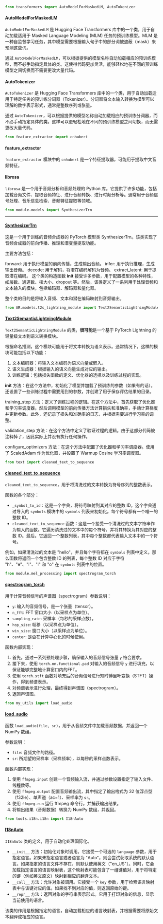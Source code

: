```python
from transformers import AutoModelForMaskedLM, AutoTokenizer
```

#### AutoModelForMaskedLM

`AutoModelForMaskedLM` 是 Hugging Face Transformers 库中的一个类，用于自动加载适用于 Masked Language Modeling (MLM) 任务的预训练模型。MLM 是一种自监督学习任务，其中模型需要根据输入句子中的部分词被遮蔽（mask）来预测这些词。

通过 `AutoModelForMaskedLM`，可以根据提供的模型名称自动加载相应的预训练模型，而不必手动指定具体的类。这使得代码更加灵活，能够轻松地在不同的预训练模型之间切换而不需要更改大量代码。

#### AutoTokenizer

`AutoTokenizer` 是 Hugging Face Transformers 库中的一个类，用于自动加载适用于特定任务的预训练分词器（Tokenizer）。分词器将文本输入转换为模型可以理解的数字表示形式，通常是整数序列或张量。

通过 `AutoTokenizer`，可以根据提供的模型名称自动加载相应的预训练分词器，而不必手动指定具体的类。这样可以更轻松地在不同的预训练模型之间切换，而无需更改大量代码。

```python
from feature_extractor import cnhubert
```

#### feature_extractor

`feature_extractor` 模块中的 `cnhubert` 是一个特征提取器，可能用于提取中文音频特征。

#### librosa

`librosa` 是一个用于音频分析和音频处理的 Python 库。它提供了许多功能，包括加载音频文件、提取音频特征、进行音频转换、进行时频分析等。通常用于音频信号处理、音乐信息检索、音频特征提取等领域。

```python
from module.models import SynthesizerTrn
```

------

#### <u>SynthesizerTrn</u>

这是一个用于训练的音频合成器的 PyTorch 模型类 SynthesizerTrn。该类实现了音频合成器的前向传播、推理和潜变量提取功能。

主要方法包括：

forward: 用于执行模型的前向传播，生成输出音频。
infer: 用于执行推理，生成输出音频。
decode: 用于解码，将潜在编码解码为音频。
extract_latent: 用于提取潜在编码。
这个类的构造函数 __init__ 接受许多参数，用于配置模型的各种特性，如层数、通道数、核大小、dropout 等。然后，该类定义了一系列用于处理音频和文本输入的模块，包括编码器、解码器和量化器。

整个类的目的是将输入音频、文本和潜在编码映射到音频输出。

```python
from AR.models.t2s_lightning_module import Text2SemanticLightningModule
```

#### <u>Text2SemanticLightningModule</u>

 `Text2SemanticLightningModule` 的类，**很可能**是一个基于 PyTorch Lightning 的轻量级文本到语义转换模块。

根据命名推测，这个模块可能用于将文本转换为语义表示。通常情况下，这样的模块可能包括以下功能：

1. 文本编码器：将输入文本编码为语义向量或嵌入。
2. 语义生成器：根据输入的语义向量生成对应的输出。
3. 训练逻辑：包括损失函数的定义、优化器的选择以及训练过程的实现。

__init__ 方法：在这个方法中，初始化了模型并加载了预训练的参数（如果有的话）。还设置了一些训练过程中需要用到的参数，并创建了用于保存评估结果的目录。

training_step 方法：定义了训练过程的逻辑。在这个方法中，首先获取了优化器和学习率调度器，然后调用模型的前向传播方法计算损失和准确率，手动计算梯度并更新参数。此外，还记录了损失和准确率的日志，并根据需要进行学习率的调整。

validation_step 方法：在这个方法中定义了验证过程的逻辑。由于这部分代码被注释掉了，因此实际上并没有执行任何操作。

configure_optimizers 方法：在这个方法中配置了优化器和学习率调度器。使用了 ScaledAdam 作为优化器，并设置了 Warmup Cosine 学习率调度器。

```python
from text import cleaned_text_to_sequence
```

#### <u>cleaned_text_to_sequence</u>

`cleaned_text_to_sequence`，用于将清洗过的文本转换为符号序列的整数表示。

函数的各个部分：

- `_symbol_to_id`：这是一个字典，将符号映射到其对应的整数 ID。这个字典通过导入的 `symbols` 模块中的 `symbols` 列表来初始化。每个符号都有一个唯一的整数 ID。
- `cleaned_text_to_sequence` 函数：这是一个接受一个清洗过的文本字符串作为输入的函数。它遍历清洗过的文本中的每个符号，并将其转换为其对应的整数 ID。最后，它返回一个整数列表，其中每个整数都代表输入文本中的一个符号。

例如，如果清洗过的文本是 "hello"，并且每个字符都在 `symbols` 列表中定义，那么函数将返回一个包含整数 ID 的列表，每个整数 ID 对应于字符 "h"、"e"、"l"、"l" 和 "o" 在 `symbols` 列表中的位置。

```python
from module.mel_processing import spectrogram_torch
```

#### <u>spectrogram_torch</u>

用于计算音频信号的声谱图（spectrogram）参数说明：

- `y`: 输入的音频信号，是一个张量（tensor）。
- `n_fft`: FFT 窗口大小（以采样点为单位）。
- `sampling_rate`: 采样率（每秒的采样点数）。
- `hop_size`: 帧移（以采样点为单位）。
- `win_size`: 窗口大小（以采样点为单位）。
- `center`: 是否在计算中心化的时候使用。

函数内部实现：

1. 首先，通过一系列预处理步骤，确保输入的音频信号张量 `y` 符合要求。
2. 接下来，使用 `torch.nn.functional.pad` 对输入的音频信号 `y` 进行填充，以保证能够完整地计算窗口内的FFT。
3. 使用 `torch.stft` 函数对填充后的音频信号进行短时傅里叶变换（STFT）操作，得到频谱表示。
4. 对频谱表示进行处理，最终得到声谱图（spectrogram）。
5. 返回声谱图。

```python
from my_utils import load_audio
```

#### <u>load_audio</u>

函数 `load_audio(file, sr)`，用于从音频文件中加载音频数据，并返回一个 NumPy 数组。

参数说明：

- `file`: 音频文件的路径。
- `sr`: 所期望的采样率（采样频率），以每秒的采样点数表示。

函数内部实现：

1. 使用 `ffmpeg.input` 创建一个音频输入流，并通过参数设置指定了输入文件、线程数等。
2. 使用 `ffmpeg.output` 配置音频输出流，其中指定了输出格式为 32 位浮点型（f32le）、单声道（ac=1）、采样率为 `sr`。
3. 使用 `ffmpeg.run` 运行 ffmpeg 命令行，并捕获输出结果。
4. 将输出结果（音频数据）转换为 NumPy 数组，并返回。

```python
from tools.i18n.i18n import I18nAuto
```

#### <u>I18nAuto</u>

 `I18nAuto` 类的定义，用于自动化处理国际化。

- `__init__` 方法：初始化对象时调用。它接受一个可选的 `language` 参数，用于指定语言。如果未指定语言或者语言为 "Auto"，则会尝试获取系统的默认语言。如果指定的语言文件不存在，则默认使用英文（"en_US"）。同时，它会加载指定语言的语言映射表，这个映射表可能包含了一组键值对，用于将特定的键（例如英文原文）映射到相应的翻译文本。
- `__call__` 方法：允许对象被调用。它接受一个 `key` 参数，用于检索语言映射表中与该键对应的值。如果找不到对应的值，则返回原始的键。
- `__repr__` 方法：返回对象的字符串表示形式。它用于打印对象的信息，显示当前使用的语言。

该类的作用是根据指定的语言，自动加载相应的语言映射表，并根据需要将原始文本翻译成相应的语言。
